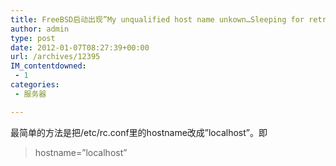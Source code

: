 ```yaml
---
title: FreeBSD启动出现”My unqualified host name unkown…Sleeping for retry”的解决办法
author: admin
type: post
date: 2012-01-07T08:27:39+00:00
url: /archives/12395
IM_contentdowned:
 - 1
categories:
 - 服务器

---
```

最简单的方法是把/etc/rc.conf里的hostname改成”localhost”。即

> hostname=”localhost”